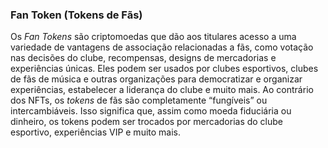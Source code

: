 ### Fan Token (Tokens de Fãs)

Os _Fan Tokens_ são criptomoedas que dão aos titulares acesso a uma variedade de vantagens de associação relacionadas a fãs, como votação nas decisões do clube, recompensas, designs de mercadorias e experiências únicas. Eles podem ser usados por clubes esportivos, clubes de fãs de música e outras organizações para democratizar e organizar experiências, estabelecer a liderança do clube e muito mais. Ao contrário dos NFTs, os _tokens_ de fãs são completamente “fungíveis” ou intercambiáveis. Isso significa que, assim como moeda fiduciária ou dinheiro, os tokens podem ser trocados por mercadorias do clube esportivo, experiências VIP e muito mais.
